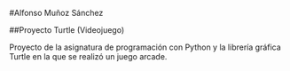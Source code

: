 #Alfonso Muñoz Sánchez

##Proyecto Turtle (Videojuego)

Proyecto de la asignatura de programación con Python y la librería gráfica Turtle en la que se realizó un juego arcade.
